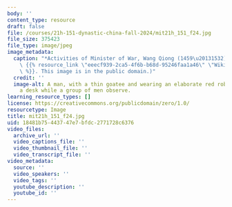 ```yaml
---
body: ''
content_type: resource
draft: false
file: /courses/21h-151-dynastic-china-fall-2024/mit21h_151_f24.jpg
file_size: 375423
file_type: image/jpeg
image_metadata:
  caption: "*Activities of Minister of War, Wang Qiong (1459\u20131532)* (1736). (Source:\
    \ {{% resource_link \"eeecf939-2ca5-4f6b-b68d-95246faa1a46\" \"Wikimedia Commons\"\
    \ %}}. This image is in the public domain.)"
  credit: ''
  image-alt: A man, with a thin goatee and wearing an elaborate red robe, sits at
    a desk while a group of men observe.
learning_resource_types: []
license: https://creativecommons.org/publicdomain/zero/1.0/
resourcetype: Image
title: mit21h_151_f24.jpg
uid: 18481b75-4437-47e7-bfdc-2771728c6376
video_files:
  archive_url: ''
  video_captions_file: ''
  video_thumbnail_file: ''
  video_transcript_file: ''
video_metadata:
  source: ''
  video_speakers: ''
  video_tags: ''
  youtube_description: ''
  youtube_id: ''
---
```

